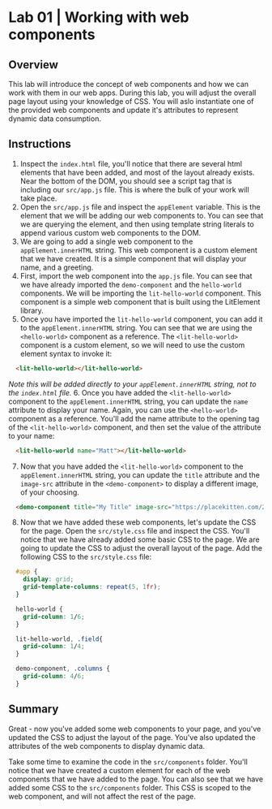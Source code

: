 # Lab 01 | Working with web components

## Overview

This lab will introduce the concept of web components and how we can work with them in our web apps. 
During this lab, you will adjust the overall page layout using your knowledge of CSS. You will aslo instantiate one of the provided web components and update it's attributes to represent dynamic data consumption.

## Instructions

1. Inspect the `index.html` file, you'll notice that there are several html elements that have been added, and most of the layout already exists. Near the bottom of the DOM, you should see a script tag that is including our `src/app.js` file. This is where the bulk of your work will take place.
2. Open the `src/app.js` file and inspect the `appElement` variable. This is the element that we will be adding our web components to. You can see that we are querying the element, and then using template string literals to append various custom web components to the DOM.
3. We are going to add a single web component to the  `appElement.innerHTML` string. This web component is a custom element that we have created. It is a simple component that will display your name, and a greeting.
4. First, import the web component into the `app.js` file. You can see that we have already imported the `demo-component` and the `hello-world` components. We will be importing the `lit-hello-world` component. This component is a simple web component that is built using the LitElement library.
5. Once you have imported the `lit-hello-world` component, you can add it to the `appElement.innerHTML` string. You can see that we are using the `<hello-world>` component as a reference. The `<lit-hello-world>` component is a custom element, so we will need to use the custom element syntax to invoke it: 
```html
  <lit-hello-world></lit-hello-world>
```
*Note this will be added directly to your `appElement.innerHTML` string, not to the `index.html` file.*
6. Once you have added the `<lit-hello-world>` component to the `appElement.innerHTML` string, you can update the `name` attribute to display your name. Again, you can use the `<hello-world>` component as a reference. You'll add the name attribute to the opening tag of the `<lit-hello-world>` component, and then set the value of the attribute to your name:
```html
  <lit-hello-world name="Matt"></lit-hello-world>
```
7. Now that you have added the `<lit-hello-world>` component to the `appElement.innerHTML` string, you can update the `title` attribute and the `image-src` attribute in the `<demo-component>` to display a different image, of your choosing.
```html
  <demo-component title="My Title" image-src="https://placekitten.com/200/300"></demo-component>
```
8. Now that we have added these web components, let's update the CSS for the page. Open the `src/style.css` file and inspect the CSS. You'll notice that we have already added some basic CSS to the page. We are going to update the CSS to adjust the overall layout of the page. Add the following CSS to the `src/style.css` file:
```css
  #app {
    display: grid;
    grid-template-columns: repeat(5, 1fr);
  }

  hello-world {
    grid-column: 1/6;
  }

  lit-hello-world, .field{
    grid-column: 1/4;
  }

  demo-component, .columns {
    grid-column: 4/6;
  }
```

## Summary
Great - now you've added some web components to your page, and you've updated the CSS to adjust the layout of the page. You've also updated the attributes of the web components to display dynamic data.

Take some time to examine the code in the `src/components` folder. You'll notice that we have created a custom element for each of the web components that we have added to the page. You can also see that we have added some CSS to the `src/components` folder. This CSS is scoped to the web component, and will not affect the rest of the page.
